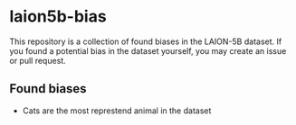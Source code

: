 # laion5b-bias
This repository is a collection of found biases in the LAION-5B dataset.
If you found a potential bias in the dataset yourself, you may create an issue or pull request.

## Found biases
- Cats are the most represtend animal in the dataset

